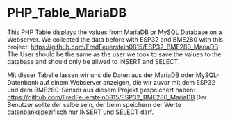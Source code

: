 # PHP_Table_MariaDB
This PHP Table displays the values from MariaDB or MySQL Database on a Webserver. We collected the data before with ESP32 and BME280 with this project:
https://github.com/FredFeuerstein0815/ESP32_BME280_MariaDB
The User should be the same as the user we took to save the values to the database and should only be allwed to INSERT and SELECT.

Mit dieser Tabelle lassen wir uns die Daten aus der MariaDB oder MySQL-Datenbank auf einem Webserver anzeigen, die wir zuvor mit dem ESP32 und dem BME280-Sensor aus diesem Projekt gespeichert haben:
https://github.com/FredFeuerstein0815/ESP32_BME280_MariaDB
Der Benutzer sollte der selbe sein, der beim speichern der Werte datenbankspezifisch nur INSERT und SELECT darf.
